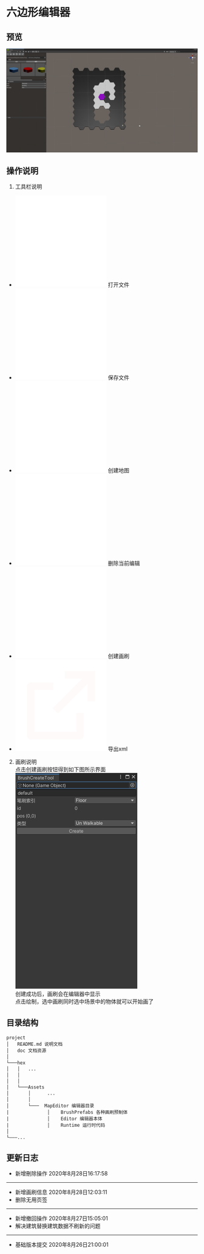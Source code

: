 # 六边形编辑器
## 预览
![编辑场景](./doc/4.png)


## 操作说明
1. 工具栏说明
* ![打开文件](./hex/Assets/MapEditor/Editor/Icons/folder-line.png)  打开文件  
* ![保存文件](./hex/Assets/MapEditor/Editor/Icons/save-line.png)  保存文件  
* ![创建地图](./hex/Assets/MapEditor/Editor/Icons/creative-commons-line.png)  创建地图  
* ![删除当前编辑](./hex/Assets/MapEditor/Editor/Icons/delete-bin-line.png)  删除当前编辑  
* ![创建画刷](./hex/Assets/MapEditor/Editor/Icons/brush-2-line.png)  创建画刷  
* ![导出xml](./hex/Assets/MapEditor/Editor/Icons/external-link-line.png)  导出xml  
2. 画刷说明  
点击创建画刷按钮得到如下图所示界面  
![创建画刷](./doc/3.png)  
创建成功后，画刷会在编辑器中显示  
点击绘制，选中画刷同时选中场景中的物体就可以开始画了  

## 目录结构
```
project
│   README.md 说明文档
│   doc 文档资源    
│
└───hex
│   │   ...
│   │   
│   │   
│   └───Assets
│       │      ...
│       │  
│       └───  MapEditor 编辑器目录
|              │    BrushPrefabs 各种画刷预制体
|              │    Editor 编辑器本体
|              │    Runtime 运行时代码
│               
└———...
```

## 更新日志
* 新增刪除操作 2020年8月28日16:17:58
---
* 新增画刷信息 2020年8月28日12:03:11
* 删除无用页签
---
* 新增撤回操作 2020年8月27日15:05:01
* 解决建筑替换建筑数据不刷新的问题
---
* 基础版本提交 2020年8月26日21:00:01
